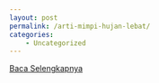 ```yaml
---
layout: post
permalink: /arti-mimpi-hujan-lebat/
categories:
    - Uncategorized
---
```


[Baca Selengkapnya](/10)